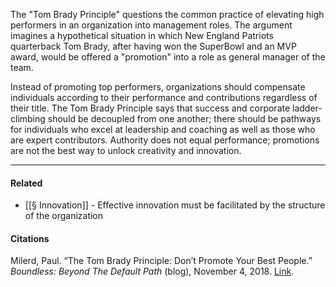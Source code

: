 The "Tom Brady Principle" questions the common practice of elevating high performers in an organization into management roles. The argument imagines a hypothetical situation in which New England Patriots quarterback Tom Brady, after having won the SuperBowl and an MVP award, would be offered a "promotion" into a role as general manager of the team.

Instead of promoting top performers, organizations should compensate individuals according to their performance and contributions regardless of their title. The Tom Brady Principle says that success and corporate ladder-climbing should be decoupled from one another; there should be pathways for individuals who excel at leadership and coaching as well as those who are expert contributors. Authority does not equal performance; promotions are not the best way to unlock creativity and innovation.

---

#### Related

-   [[§ Innovation]] - Effective innovation must be facilitated by the structure of the organization

#### Citations

Milerd, Paul. “The Tom Brady Principle: Don’t Promote Your Best People.” _Boundless: Beyond The Default Path_ (blog), November 4, 2018. [Link](https://think-boundless.com/tom-brady-principle-dont-promote-your-best-peopl/).
